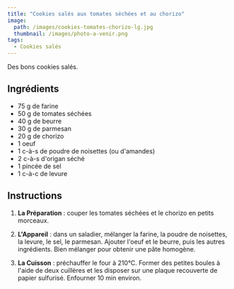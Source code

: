 ```yaml
---
title: "Cookies salés aux tomates séchées et au chorizo"
image: 
  path: /images/cookies-tomates-chorizo-lg.jpg
  thumbnail: /images/photo-a-venir.png
tags:
  - Cookies salés
---
```


Des bons cookies salés. 

## Ingrédients

* 75 g de farine
* 50 g de tomates séchées
* 40 g de beurre
* 30 g de parmesan
* 20 g de chorizo
* 1 oeuf
* 1 c-à-s de poudre de noisettes (ou d'amandes)
* 2 c-à-s d'origan séché
* 1 pincée de sel
* 1 c-à-c de levure

## Instructions

1. **La Préparation** : couper les tomates séchées et le chorizo en petits morceaux.

2. **L'Appareil** : dans un saladier, mélanger la farine, la poudre de noisettes, la levure, le sel, le parmesan. Ajouter l'oeuf et le beurre, puis les autres ingrédients. Bien mélanger pour obtenir une pâte homogène.

3. **La Cuisson** : préchauffer le four à 210°C. Former des petites boules à l'aide de deux cuillères et les disposer sur une plaque recouverte de papier sulfurisé. Enfourner 10 min environ.
